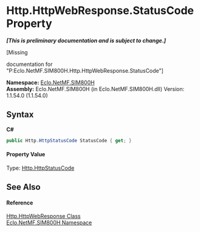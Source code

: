 # Http.HttpWebResponse.StatusCode Property 
 _**\[This is preliminary documentation and is subject to change.\]**_

\[Missing <summary> documentation for "P:Eclo.NetMF.SIM800H.Http.HttpWebResponse.StatusCode"\]

**Namespace:**&nbsp;<a href="N_Eclo_NetMF_SIM800H">Eclo.NetMF.SIM800H</a><br />**Assembly:**&nbsp;Eclo.NetMF.SIM800H (in Eclo.NetMF.SIM800H.dll) Version: 1.1.54.0 (1.1.54.0)

## Syntax

**C#**<br />
``` C#
public Http.HttpStatusCode StatusCode { get; }
```


#### Property Value
Type: <a href="T_Eclo_NetMF_SIM800H_Http_HttpStatusCode">Http.HttpStatusCode</a>

## See Also


#### Reference
<a href="T_Eclo_NetMF_SIM800H_Http_HttpWebResponse">Http.HttpWebResponse Class</a><br /><a href="N_Eclo_NetMF_SIM800H">Eclo.NetMF.SIM800H Namespace</a><br />